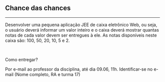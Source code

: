 ## Chance das chances


***


Desenvolver uma pequena aplicação JEE de caixa eletrônico Web, ou seja, o usuário deverá informar um valor inteiro e o caixa deverá mostrar quantas notas de cada valor devem ser entregues à ele.
As notas disponíveis neste caixa são: 100, 50, 20, 10, 5 e 2.

<br>

Como entregar?

Por e-mail ao professor da disciplina, até dia 09.06, 11h. Identificar-se no e-mail (Nome completo, RA e turma 17)
